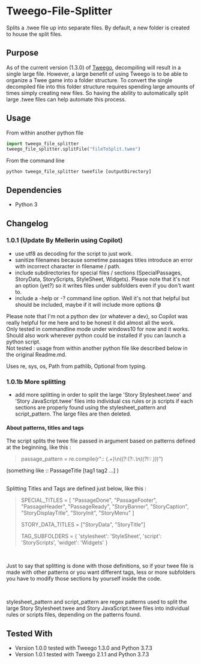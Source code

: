 # Tweego-File-Splitter
Splits a .twee file up into separate files. By default, a new folder is created to house the split files.

## Purpose
As of the current version (1.3.0) of [Tweego](https://www.motoslave.net/tweego/), decompiling will result in a single large file. However, a large benefit of using Tweego is to be able to organize a Twee game into a folder structure. To convert the single decompiled file into this folder structure requires spending large amounts of times simply creating new files. So having the ability to automatically split large .twee files can help automate this process.

## Usage
From within another python file
```python
import tweego_file_splitter
tweego_file_splitter.splitFile("fileToSplit.twee")
```

From the command line
```
python tweego_file_splitter tweefile [outputDirectory]
```
## Dependencies
* Python 3

## Changelog

### 1.0.1 (Update By Mellerin using Copilot)
- use utf8 as decoding for the script to just work.
- sanitize filenames because sometime passages titles introduce an error with incorrect character in filename / path.
- include subdirectories for special files / sections (SpecialPassages, StoryData, StoryScripts, StyleSheet, Widgets). Please note that it's not an option (yet?) so it writes files under subfolders even if you don't want to.
- include a -help or -? command line option. Well it's not that helpful but should be included, maybe if it will include more options 😅

<p>Please note that I'm not a python dev (or whatever a dev), so Copilot was really helpful for me here and to be honest it did almost all the work.<br>
Only tested in commandline mode under windows10 for now and it works. Should also work wherever python could be installed if you can launch a python script.<br>
Not tested : usage from within another python file like described below in the original Readme.md.</p>
<p>Uses re, sys, os, Path from pathlib, Optional from typing.</p>

### 1.0.1b More splitting
- add more splitting in order to split the large 'Story Stylesheet.twee' and 'Story JavaScript.twee' files into individual css rules or js scripts if each sections are properly found using the stylesheet_pattern and script_pattern. The large files are then deleted.

#### About patterns, titles and tags
The script splits the twee file passed in argument based on patterns defined at the beginning, like this :<br>

> passage_pattern = re.compile(r":: (.+)\n((?:(?:.*\n)(?!:: ))*)")
<p>(something like :: PassageTitle [tag1 tag2 ...] )</p>
<br>
Splitting Titles and Tags are defined just below, like this :<br>

>SPECIAL_TITLES = [
>    "PassageDone", "PassageFooter", "PassageHeader", "PassageReady",
>    "StoryBanner", "StoryCaption", "StoryDisplayTitle", "StoryInit",
>    "StoryMenu"
]
>
>STORY_DATA_TITLES = ["StoryData", "StoryTitle"]
>
>TAG_SUBFOLDERS = {
>    'stylesheet': 'StyleSheet',
>    'script': 'StoryScripts',
>    'widget': 'Widgets'
>}
<br>
<p>Just to say that splitting is done with those definitions, so if your twee file is made with other patterns or you want different tags, less or more subfolders you have to modify those sections by yourself inside the code.</p>
<br>
<p>stylesheet_pattern and script_pattern are regex patterns used to split the large Story Stylesheet.twee and Story JavaScript.twee files into individual rules or scripts files, depending on the patterns found.</p>

## Tested With
- Version 1.0.0 tested with Tweego 1.3.0 and Python 3.7.3
- Version 1.0.1 tested with Tweego 2.1.1 and Python 3.7.3
